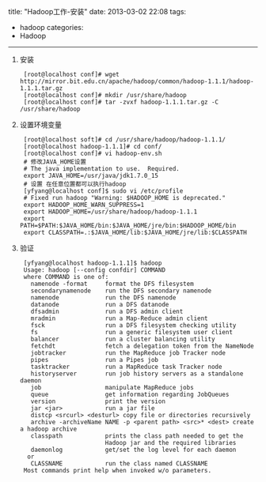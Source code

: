 title: "Hadoop工作-安装"
date: 2013-03-02 22:08
tags: 
- hadoop
categories: 
- Hadoop
---

1. 安装

		[root@localhost conf]# wget http://mirror.bit.edu.cn/apache/hadoop/common/hadoop-1.1.1/hadoop-1.1.1.tar.gz
		[root@localhost conf]# mkdir /usr/share/hadoop
		[root@localhost conf]# tar -zvxf hadoop-1.1.1.tar.gz -C /usr/share/hadoop

2. 设置环境变量

		[root@localhost soft]# cd /usr/share/hadoop/hadoop-1.1.1/
		[root@localhost hadoop-1.1.1]# cd conf/
		[root@localhost conf]# vi hadoop-env.sh
		# 修改JAVA_HOME设置
		# The java implementation to use.  Required.
		export JAVA_HOME=/usr/java/jdk1.7.0_15
		# 设置 在任意位置都可以执行hadoop
		[yfyang@localhost conf]$ sudo vi /etc/profile
		# Fixed run hadoop "Warning: $HADOOP_HOME is deprecated."
		export HADOOP_HOME_WARN_SUPPRESS=1
		export HADOOP_HOME=/usr/share/hadoop/hadoop-1.1.1
		export PATH=$PATH:$JAVA_HOME/bin:$JAVA_HOME/jre/bin:$HADOOP_HOME/bin
		export CLASSPATH=.:$JAVA_HOME/lib:$JAVA_HOME/jre/lib:$CLASSPATH

3. 验证

		[yfyang@localhost hadoop-1.1.1]$ hadoop
		Usage: hadoop [--config confdir] COMMAND
		where COMMAND is one of:
		  namenode -format     format the DFS filesystem
		  secondarynamenode    run the DFS secondary namenode
		  namenode             run the DFS namenode
		  datanode             run a DFS datanode
		  dfsadmin             run a DFS admin client
		  mradmin              run a Map-Reduce admin client
		  fsck                 run a DFS filesystem checking utility
		  fs                   run a generic filesystem user client
		  balancer             run a cluster balancing utility
		  fetchdt              fetch a delegation token from the NameNode
		  jobtracker           run the MapReduce job Tracker node
		  pipes                run a Pipes job
		  tasktracker          run a MapReduce task Tracker node
		  historyserver        run job history servers as a standalone daemon
		  job                  manipulate MapReduce jobs
		  queue                get information regarding JobQueues
		  version              print the version
		  jar <jar>            run a jar file
		  distcp <srcurl> <desturl> copy file or directories recursively
		  archive -archiveName NAME -p <parent path> <src>* <dest> create a hadoop archive
		  classpath            prints the class path needed to get the
		                       Hadoop jar and the required libraries
		  daemonlog            get/set the log level for each daemon
		 or
		  CLASSNAME            run the class named CLASSNAME
		Most commands print help when invoked w/o parameters.

	

